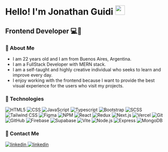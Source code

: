 
<h1> Hello! I'm Jonathan Guidi <img src="https://raw.githubusercontent.com/iampavangandhi/iampavangandhi/master/gifs/Hi.gif" width="30px"></h1>
<h2>Frontend Developer 💻🎨</h2>

### 🚀 About Me
- I am 22 years old and I am from Buenos Aires, Argentina.
- I am a FullStack Developer with MERN stack.
- I am a self-taught and highly creative individual who seeks to learn and improve every day.
- I enjoy working with the frontend because I want to provide the best visual experience for the users who visit my projects.

### 🧠 Technologies
  ![HTML5](https://img.shields.io/badge/-HTML5-333333?style=flat&logo=HTML5)
  ![CSS](https://img.shields.io/badge/-CSS-333333?style=flat&logo=CSS3&logoColor=1572B6)
  ![JavaScript](https://img.shields.io/badge/-JavaScript-333333?style=flat&logo=javascript)
  ![Typescript](https://img.shields.io/badge/-Typescript-333333?style=flat&logo=typescript)
  ![Bootstrap](https://img.shields.io/badge/-Bootstrap-333333?style=flat&logo=bootstrap&logoColor=563D7C)
  ![SCSS](https://img.shields.io/badge/-SCSS-333333?style=flat&logo=SASS&logoColor=CE6B9E)
  ![Tailwind CSS](https://img.shields.io/badge/-Tailwind%20CSS-333333?style=flat&logo=tailwind-css&logoColor=38B2AC)
  ![Figma](https://img.shields.io/badge/-Figma-333333?style=flat&logo=figma)
  ![NPM](https://img.shields.io/badge/-NPM-333333?style=flat&logo=npm)
  ![React](https://img.shields.io/badge/-React-333333?style=flat&logo=react)
  ![Redux](https://img.shields.io/badge/-Redux-333333?style=flat&logo=redux)
  ![Next.js](https://img.shields.io/badge/-Next.js-333333?style=flat&logo=next.js&logoColor=000000)
  ![Vercel](https://img.shields.io/badge/-Vercel-333333?style=flat&logo=vercel)
  ![Git](https://img.shields.io/badge/-Git-333333?style=flat&logo=git)
  ![GitHub](https://img.shields.io/badge/-GitHub-333333?style=flat&logo=github)
  ![Firebase](https://img.shields.io/badge/-Firebase-333333?style=flat&logo=firebase)
  ![Supabase](https://img.shields.io/badge/-Supabase-333333?style=flat&logo=supabase)
  ![Vite](https://img.shields.io/badge/-Vite-333333?style=flat&logo=vite)
  ![Node.js](https://img.shields.io/badge/-Node.js-333333?style=flat&logo=node.js)
  ![Express](https://img.shields.io/badge/-Express-333333?style=flat&logo=express)
  ![MongoDB](https://img.shields.io/badge/-MongoDB-333333?style=flat&logo=MongoDB)

### 🤝 Contact Me
  <a href="" target="_blank">
<img src=https://img.shields.io/badge/portfolio-000?style=for-the-badge&logo=ko-fi&logoColor=white alt=linkedin style="margin-bottom: 5px;" />
</a>  
<a href="https://www.linkedin.com/in/jonathan-guidi-329365217/" target="_blank">
<img src=https://img.shields.io/badge/linkedin-%231E77B5.svg?&style=for-the-badge&logo=linkedin&logoColor=white alt=linkedin style="margin-bottom: 5px;" />
</a> 
